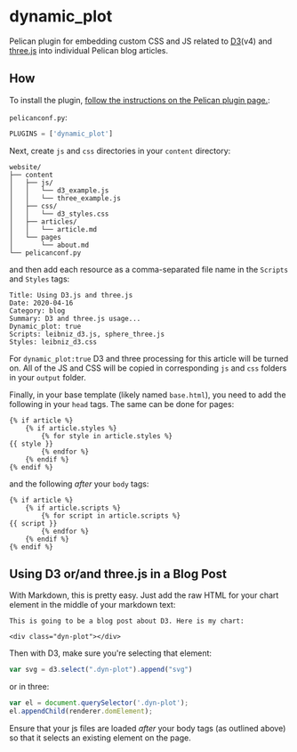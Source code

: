 dynamic_plot
============

Pelican plugin for embedding custom CSS and JS related to [D3](https://d3js.org/)(v4) and [three.js](https://threejs.org/) into individual Pelican blog articles. 

How
---
To install the plugin, [follow the instructions on the Pelican plugin page.](https://github.com/getpelican/pelican-plugins): 


`pelicanconf.py`:
```python
PLUGINS = ['dynamic_plot']
```

Next, create ```js``` and ```css``` directories in your ```content``` directory: 
```
website/
├── content
│   ├── js/
│   │   └── d3_example.js
│   │   └── three_example.js
│   ├── css/
│   │   └── d3_styles.css
│   ├── articles/
│   │   └── article.md
│   └── pages
│       └── about.md
└── pelicanconf.py
```

and then add each resource as a comma-separated file name in the ```Scripts``` and ```Styles``` tags: 
```
Title: Using D3.js and three.js
Date: 2020-04-16
Category: blog
Summary: D3 and three.js usage...
Dynamic_plot: true
Scripts: leibniz_d3.js, sphere_three.js
Styles: leibniz_d3.css
```

For ```dynamic_plot:true``` D3 and three processing for this article will be turned on. All of the JS and CSS will be copied in corresponding ```js``` and ```css``` folders in your ```output``` folder. 

Finally, in your base template (likely named ```base.html```), you need to add the following in your ```head``` tags. The same can be done for pages: 
```
{% if article %}
    {% if article.styles %}
        {% for style in article.styles %}
{{ style }}
        {% endfor %}
    {% endif %}
{% endif %}
```
and the following *after* your ```body``` tags: 
```
{% if article %}
    {% if article.scripts %}
        {% for script in article.scripts %}
{{ script }}
        {% endfor %}
    {% endif %}
{% endif %}
```

Using D3 or/and three.js in a Blog Post
------------------------------------
With Markdown, this is pretty easy. Just add the raw HTML for your chart element in the middle of your markdown text: 

```
This is going to be a blog post about D3. Here is my chart: 

<div class="dyn-plot"></div>

```

Then with D3, make sure you're selecting that element: 

```javascript
var svg = d3.select(".dyn-plot").append("svg")
```
or in three:
```javascript
var el = document.querySelector('.dyn-plot');
el.appendChild(renderer.domElement);
```


Ensure that your js files are loaded *after* your body tags (as outlined above) so that it selects an existing element on the page. 
